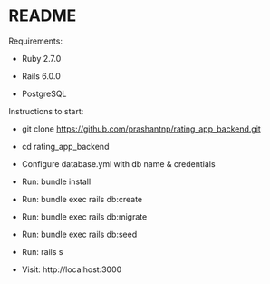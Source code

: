 # README

Requirements:

* Ruby 2.7.0

* Rails 6.0.0

* PostgreSQL

Instructions to start:

* git clone https://github.com/prashantnp/rating_app_backend.git

* cd rating_app_backend

* Configure database.yml with db name & credentials

* Run: bundle install

* Run: bundle exec rails db:create

* Run: bundle exec rails db:migrate

* Run: bundle exec rails db:seed

* Run: rails s

* Visit: http://localhost:3000
